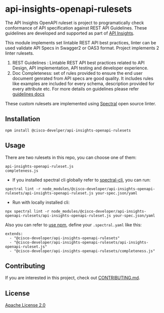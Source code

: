# api-insights-openapi-rulesets

The API Insights OpenAPI ruleset is project to programatically check conformance of API specification against REST API Guidelines. These guidelines are developed and supported as part of [API Insights](https://github.com/cisco-developer/api-insights). 

This module implements set lintable REST API best practices, linter can be used validate API Specs in Swagger2 or OAS3 format. Project implements 2 linter rulesets. 
1. REST Guidelines :  Lintable REST API best practices related to API Design, API implementation, API testing and developer experience.
2. Doc Completeness: set of rules provided to ensure the end user document genrated from API specs are good quality. It includes rules like examples are included for every schema, description provided for every attribute etc. 
For more details on guidelines please refer [guidelines docs](./docs/api-guidelines.md)

These custom rulesets are implemented using [Spectral](https://github.com/stoplightio/spectral) open source linter. 

## Installation

```
npm install @cisco-develper/api-insights-openapi-rulesets
```

## Usage

There are two rulesets in this repo, you can choose one of them:
```
api-insights-openapi-ruleset.js
completeness.js
```

* If you installed spectral cli globally refer to [spectral-cli](https://meta.stoplight.io/docs/spectral/b8391e051b7d8-installation), you can run:
```
spectral lint -r node_modules/@cisco-developer/api-insights-openapi-rulesets/api-insights-openapi-ruleset.js your-spec.json/yaml
```
* Run with locally installed cli:
```
npx spectral lint -r node_modules/@cisco-developer/api-insights-openapi-rulesets/api-insights-openapi-ruleset.js your-spec.json/yaml
```

Also you can refer to [use npm](https://meta.stoplight.io/docs/spectral/7895ff1196448-sharing-and-distributing-rulesets#npm), define your `.spectral.yaml` like this:
```
extends: 
  - "@cisco-developer/api-insights-openapi-rulesets"
  - "@cisco-developer/api-insights-openapi-rulesets/api-insights-openapi-ruleset.js"
  - "@cisco-developer/api-insights-openapi-rulesets/completeness.js"
```

## Contributing

If you are interested in this project, check out [CONTRIBUTING.md](CONTRIBUTING.md).

## License

[Apache License 2.0](LICENSE)
